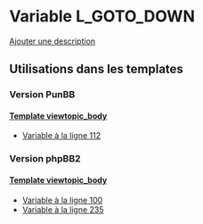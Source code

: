 # Variable L_GOTO_DOWN
[Ajouter une description](https://fa-tvars.appspot.com/var/L_GOTO_DOWN)

## Utilisations dans les templates

### Version PunBB

#### [Template viewtopic_body](punbb/viewtopic_body.md)
* [Variable &agrave; la ligne 112](../punbb/viewtopic_body.tpl#L112)

### Version phpBB2

#### [Template viewtopic_body](subsilver/viewtopic_body.md)
* [Variable &agrave; la ligne 100](../subsilver/viewtopic_body.tpl#L100)
* [Variable &agrave; la ligne 235](../subsilver/viewtopic_body.tpl#L235)